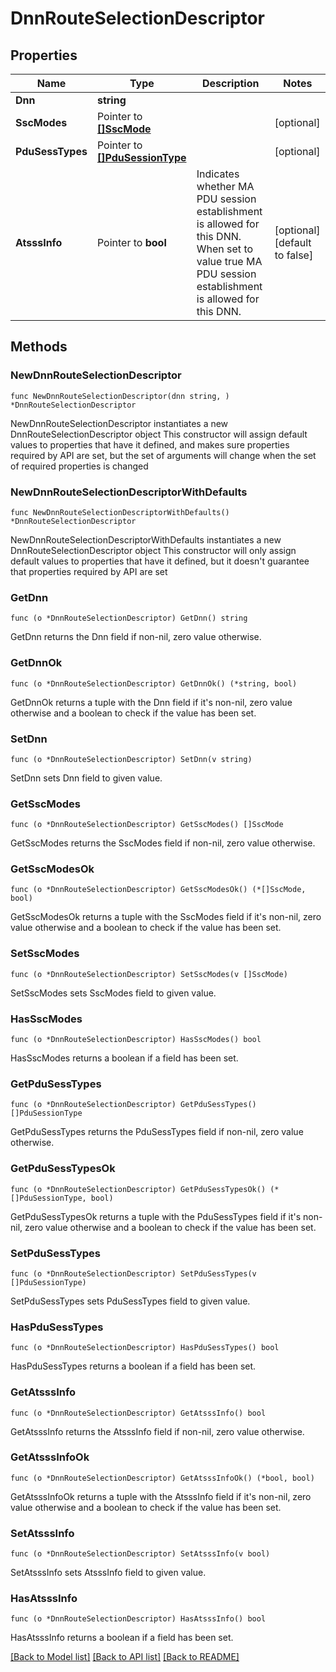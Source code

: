 # DnnRouteSelectionDescriptor

## Properties

Name | Type | Description | Notes
------------ | ------------- | ------------- | -------------
**Dnn** | **string** |  | 
**SscModes** | Pointer to [**[]SscMode**](SscMode.md) |  | [optional] 
**PduSessTypes** | Pointer to [**[]PduSessionType**](PduSessionType.md) |  | [optional] 
**AtsssInfo** | Pointer to **bool** | Indicates whether MA PDU session establishment is allowed for this DNN. When set to value true MA PDU session establishment is allowed for this DNN. | [optional] [default to false]

## Methods

### NewDnnRouteSelectionDescriptor

`func NewDnnRouteSelectionDescriptor(dnn string, ) *DnnRouteSelectionDescriptor`

NewDnnRouteSelectionDescriptor instantiates a new DnnRouteSelectionDescriptor object
This constructor will assign default values to properties that have it defined,
and makes sure properties required by API are set, but the set of arguments
will change when the set of required properties is changed

### NewDnnRouteSelectionDescriptorWithDefaults

`func NewDnnRouteSelectionDescriptorWithDefaults() *DnnRouteSelectionDescriptor`

NewDnnRouteSelectionDescriptorWithDefaults instantiates a new DnnRouteSelectionDescriptor object
This constructor will only assign default values to properties that have it defined,
but it doesn't guarantee that properties required by API are set

### GetDnn

`func (o *DnnRouteSelectionDescriptor) GetDnn() string`

GetDnn returns the Dnn field if non-nil, zero value otherwise.

### GetDnnOk

`func (o *DnnRouteSelectionDescriptor) GetDnnOk() (*string, bool)`

GetDnnOk returns a tuple with the Dnn field if it's non-nil, zero value otherwise
and a boolean to check if the value has been set.

### SetDnn

`func (o *DnnRouteSelectionDescriptor) SetDnn(v string)`

SetDnn sets Dnn field to given value.


### GetSscModes

`func (o *DnnRouteSelectionDescriptor) GetSscModes() []SscMode`

GetSscModes returns the SscModes field if non-nil, zero value otherwise.

### GetSscModesOk

`func (o *DnnRouteSelectionDescriptor) GetSscModesOk() (*[]SscMode, bool)`

GetSscModesOk returns a tuple with the SscModes field if it's non-nil, zero value otherwise
and a boolean to check if the value has been set.

### SetSscModes

`func (o *DnnRouteSelectionDescriptor) SetSscModes(v []SscMode)`

SetSscModes sets SscModes field to given value.

### HasSscModes

`func (o *DnnRouteSelectionDescriptor) HasSscModes() bool`

HasSscModes returns a boolean if a field has been set.

### GetPduSessTypes

`func (o *DnnRouteSelectionDescriptor) GetPduSessTypes() []PduSessionType`

GetPduSessTypes returns the PduSessTypes field if non-nil, zero value otherwise.

### GetPduSessTypesOk

`func (o *DnnRouteSelectionDescriptor) GetPduSessTypesOk() (*[]PduSessionType, bool)`

GetPduSessTypesOk returns a tuple with the PduSessTypes field if it's non-nil, zero value otherwise
and a boolean to check if the value has been set.

### SetPduSessTypes

`func (o *DnnRouteSelectionDescriptor) SetPduSessTypes(v []PduSessionType)`

SetPduSessTypes sets PduSessTypes field to given value.

### HasPduSessTypes

`func (o *DnnRouteSelectionDescriptor) HasPduSessTypes() bool`

HasPduSessTypes returns a boolean if a field has been set.

### GetAtsssInfo

`func (o *DnnRouteSelectionDescriptor) GetAtsssInfo() bool`

GetAtsssInfo returns the AtsssInfo field if non-nil, zero value otherwise.

### GetAtsssInfoOk

`func (o *DnnRouteSelectionDescriptor) GetAtsssInfoOk() (*bool, bool)`

GetAtsssInfoOk returns a tuple with the AtsssInfo field if it's non-nil, zero value otherwise
and a boolean to check if the value has been set.

### SetAtsssInfo

`func (o *DnnRouteSelectionDescriptor) SetAtsssInfo(v bool)`

SetAtsssInfo sets AtsssInfo field to given value.

### HasAtsssInfo

`func (o *DnnRouteSelectionDescriptor) HasAtsssInfo() bool`

HasAtsssInfo returns a boolean if a field has been set.


[[Back to Model list]](../README.md#documentation-for-models) [[Back to API list]](../README.md#documentation-for-api-endpoints) [[Back to README]](../README.md)


